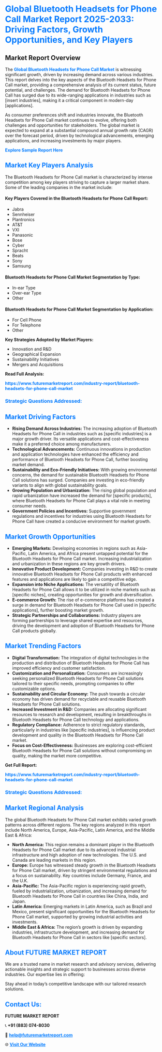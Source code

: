 <h1 style="color: #007BFF;">Global Bluetooth Headsets for Phone Call Market Report 2025-2033: Driving Factors, Growth Opportunities, and Key Players</h1>

<section id="overview">
<h2>Market Report Overview</h2>
<p>The <a href="https://www.futuremarketreport.com/industry-report/bluetooth-headsets-for-phone-call-market" style="color: #007BFF; text-decoration: none;"><strong>Global Bluetooth Headsets for Phone Call Market</strong></a> is witnessing significant growth, driven by increasing demand across various industries. This report delves into the key aspects of the Bluetooth Headsets for Phone Call market, providing a comprehensive analysis of its current status, future potential, and challenges. The demand for Bluetooth Headsets for Phone Call has surged due to its wide-ranging applications in industries such as [insert industries], making it a critical component in modern-day [applications].</p>
<p>As consumer preferences shift and industries innovate, the Bluetooth Headsets for Phone Call market continues to evolve, offering both challenges and opportunities for stakeholders. The global market is expected to expand at a substantial compound annual growth rate (CAGR) over the forecast period, driven by technological advancements, emerging applications, and increasing investments by major players.</p>
</section>

<section id="overview">
<p><a href="https://www.futuremarketreport.com/request-sample/reportId=76469" style="color: #007BFF; text-decoration: none;"><strong>Explore Sample Report Here</strong></a></p>
</section>

<section id="key-players">
<h2 style="color: #007BFF;">Market Key Players Analysis</h2>
<p>The Bluetooth Headsets for Phone Call market is characterized by intense competition among key players striving to capture a larger market share. Some of the leading companies in the market include:</p>
<h4>Key Players Covered in the Bluetooth Headsets for Phone Call Report:</h4>
<ul><li>Jabra</li><li>Sennheiser</li><li>Plantronics</li><li>AT&amp;T</li><li>VXI</li><li>Panasonic</li><li>Bose</li><li>Cyber</li><li>Spracht</li><li>Beats</li><li>Sony</li><li>Samsung</li></ul>
<h4>Bluetooth Headsets for Phone Call Market Segmentation by Type:</h4>
<ul><li>In-ear Type</li><li>Over-ear Type</li><li>Other</li></ul>

<h4>Bluetooth Headsets for Phone Call Market Segmentation by Application:</h4>
<ul><li>For Cell Phone</li><li>For Telephone</li><li>Other</li></ul>
<p><strong>Key Strategies Adopted by Market Players:</strong></p>
<ul>
<li>Innovation and R&D</li>
<li>Geographical Expansion</li>
<li>Sustainability Initiatives</li>
<li>Mergers and Acquisitions</li>
</ul>
</section>

<section>
<p><strong>Read Full Analysis: </strong></p><a href="https://www.futuremarketreport.com/industry-report/bluetooth-headsets-for-phone-call-market" style="color: #007BFF; text-decoration: none;"><strong>https://www.futuremarketreport.com/industry-report/bluetooth-headsets-for-phone-call-market</strong></a>
<h3 style="color: #007BFF;">Strategic Questions Addressed:</h3>
</section>

<section id="driving-factors">
<h2 style="color: #007BFF;">Market Driving Factors</h2>
<ul>
<li><strong>Rising Demand Across Industries:</strong> The increasing adoption of Bluetooth Headsets for Phone Call in industries such as [specific industries] is a major growth driver. Its versatile applications and cost-effectiveness make it a preferred choice among manufacturers.</li>
<li><strong>Technological Advancements:</strong> Continuous innovations in production and application technologies have enhanced the efficiency and performance of Bluetooth Headsets for Phone Call, further boosting market demand.</li>
<li><strong>Sustainability and Eco-Friendly Initiatives:</strong> With growing environmental concerns, the demand for sustainable Bluetooth Headsets for Phone Call solutions has surged. Companies are investing in eco-friendly variants to align with global sustainability goals.</li>
<li><strong>Growing Population and Urbanization:</strong> The rising global population and rapid urbanization have increased the demand for [specific products], where Bluetooth Headsets for Phone Call plays a vital role in meeting consumer needs.</li>
<li><strong>Government Policies and Incentives:</strong> Supportive government regulations and incentives for industries using Bluetooth Headsets for Phone Call have created a conducive environment for market growth.</li>
</ul>
</section>

<section id="growth-opportunities">
<h2 style="color: #007BFF;">Market Growth Opportunities</h2>
<ul>
<li><strong>Emerging Markets:</strong> Developing economies in regions such as Asia-Pacific, Latin America, and Africa present untapped potential for the Bluetooth Headsets for Phone Call market. Increasing industrialization and urbanization in these regions are key growth drivers.</li>
<li><strong>Innovative Product Development:</strong> Companies investing in R&D to create innovative Bluetooth Headsets for Phone Call products with enhanced features and applications are likely to gain a competitive edge.</li>
<li><strong>Expansion into Niche Applications:</strong> The versatility of Bluetooth Headsets for Phone Call allows it to be utilized in niche markets such as [specific niches], creating opportunities for growth and diversification.</li>
<li><strong>E-commerce Growth:</strong> The rise of e-commerce platforms has created a surge in demand for Bluetooth Headsets for Phone Call used in [specific applications], further boosting market growth.</li>
<li><strong>Strategic Partnerships and Collaborations:</strong> Industry players are forming partnerships to leverage shared expertise and resources, driving the development and adoption of Bluetooth Headsets for Phone Call products globally.</li>
</ul>
</section>

<section id="trending-factors">
<h2 style="color: #007BFF;">Market Trending Factors</h2>
<ul>
<li><strong>Digital Transformation:</strong> The integration of digital technologies in the production and distribution of Bluetooth Headsets for Phone Call has improved efficiency and customer satisfaction.</li>
<li><strong>Customization and Personalization:</strong> Consumers are increasingly seeking personalized Bluetooth Headsets for Phone Call solutions tailored to their specific needs, prompting companies to offer customizable options.</li>
<li><strong>Sustainability and Circular Economy:</strong> The push towards a circular economy has driven demand for recyclable and reusable Bluetooth Headsets for Phone Call solutions.</li>
<li><strong>Increased Investment in R&D:</strong> Companies are allocating significant resources to research and development, resulting in breakthroughs in Bluetooth Headsets for Phone Call technology and applications.</li>
<li><strong>Regulatory Compliance:</strong> Adherence to strict regulatory standards, particularly in industries like [specific industries], is influencing product development and quality in the Bluetooth Headsets for Phone Call market.</li>
<li><strong>Focus on Cost-Effectiveness:</strong> Businesses are exploring cost-efficient Bluetooth Headsets for Phone Call solutions without compromising on quality, making the market more competitive.</li>
</ul>
</section>

<section>
<p><strong>Get Full Report: </strong></p><a href="https://www.futuremarketreport.com/industry-report/bluetooth-headsets-for-phone-call-market" style="color: #007BFF; text-decoration: none;"><strong>https://www.futuremarketreport.com/industry-report/bluetooth-headsets-for-phone-call-market</strong></a>
<h3 style="color: #007BFF;">Strategic Questions Addressed:</h3>
</section>


<section id="regional-analysis">
<h2 style="color: #007BFF;">Market Regional Analysis</h2>
<p>The global Bluetooth Headsets for Phone Call market exhibits varied growth patterns across different regions. The key regions analyzed in this report include North America, Europe, Asia-Pacific, Latin America, and the Middle East & Africa:</p>
<ul>
<li><strong>North America:</strong> This region remains a dominant player in the Bluetooth Headsets for Phone Call market due to its advanced industrial infrastructure and high adoption of new technologies. The U.S. and Canada are leading markets in this region.</li>
<li><strong>Europe:</strong> Europe has witnessed steady growth in the Bluetooth Headsets for Phone Call market, driven by stringent environmental regulations and a focus on sustainability. Key countries include Germany, France, and the U.K.</li>
<li><strong>Asia-Pacific:</strong> The Asia-Pacific region is experiencing rapid growth, fueled by industrialization, urbanization, and increasing demand for Bluetooth Headsets for Phone Call in countries like China, India, and Japan.</li>
<li><strong>Latin America:</strong> Emerging markets in Latin America, such as Brazil and Mexico, present significant opportunities for the Bluetooth Headsets for Phone Call market, supported by growing industrial activities and investments.</li>
<li><strong>Middle East & Africa:</strong> The region’s growth is driven by expanding industries, infrastructure development, and increasing demand for Bluetooth Headsets for Phone Call in sectors like [specific sectors].</li>
</ul>
</section>

<footer>
<h2 style="color: #007BFF;">About FUTURE MARKET REPORT</h2>
<p>We are a trusted name in market research and advisory services, delivering actionable insights and strategic support to businesses across diverse industries. Our expertise lies in offering:</p>

<p>Stay ahead in today’s competitive landscape with our tailored research solutions.</p>

<h2 style="color: #007BFF;">Contact Us:</h2>
<p><strong>FUTURE MARKET REPORT</strong></p>
<p>📞 <strong>+91 (883) 074-8030</strong></p>
<p>📧 <strong><a href="mailto:help@futuremarketreport.com" style="color: #007BFF;">help@futuremarketreport.com</a></strong></p>
<p>🌐 <strong><a href="https://www.futuremarketreport.com/" style="color: #007BFF;">Visit Our Website</a></strong></p>
</footer>
